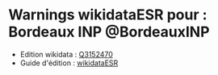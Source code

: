 Warnings wikidataESR pour : Bordeaux INP @BordeauxINP
================

- Edition wikidata : [Q3152470](https://www.wikidata.org/wiki/Q3152470)
- Guide d'édition : [wikidataESR](https://github.com/cpesr/wikidataESR/)

